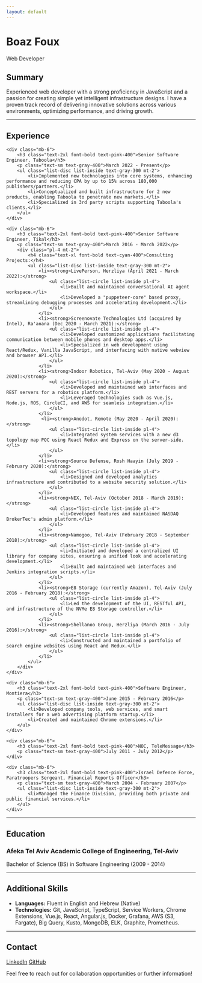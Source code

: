 ```yaml
---
layout: default
---
```


<div class="text-center mb-12">
    <h1 class="text-5xl font-bold text-cyan-400">Boaz Foux</h1>
    <p class="text-2xl text-pink-400">Web Developer</p>
</div>

<div class="mb-12">
    <h2 class="text-3xl font-bold text-cyan-400 border-b-2 border-pink-400 pb-2 mb-4">Summary</h2>
    <p class="text-lg text-gray-300">
        Experienced web developer with a strong proficiency in JavaScript and a passion for creating simple yet intelligent infrastructure designs. I have a proven track record of delivering innovative solutions across various environments, optimizing performance, and driving growth.
    </p>
</div>

<hr class="border-pink-400 my-8">

<div class="mb-12">
    <h2 class="text-3xl font-bold text-cyan-400 border-b-2 border-pink-400 pb-2 mb-4">Experience</h2>
    
    <div class="mb-6">
        <h3 class="text-2xl font-bold text-pink-400">Senior Software Engineer, Taboola</h3>
        <p class="text-sm text-gray-400">March 2022 - Present</p>
        <ul class="list-disc list-inside text-gray-300 mt-2">
            <li>Implemented new technologies into core systems, enhancing performance and reducing CPA by up to 15% across 180,000 publishers/partners.</li>
            <li>Conceptualized and built infrastructure for 2 new products, enabling Taboola to penetrate new markets.</li>
            <li>Specialized in 3rd party scripts supporting Taboola's clients.</li>
        </ul>
    </div>

    <div class="mb-6">
        <h3 class="text-2xl font-bold text-pink-400">Senior Software Engineer, Tikal</h3>
        <p class="text-sm text-gray-400">March 2016 - March 2022</p>
        <div class="pl-4 mt-2">
            <h4 class="text-xl font-bold text-cyan-400">Consulting Projects:</h4>
            <ul class="list-disc list-inside text-gray-300 mt-2">
                <li><strong>LivePerson, Herzliya (April 2021 - March 2022):</strong>
                    <ul class="list-circle list-inside pl-4">
                        <li>Built and maintained conversational AI agent workspace.</li>
                        <li>Developed a "puppeteer-core" based proxy, streamlining debugging processes and accelerating development.</li>
                    </ul>
                </li>
                <li><strong>Screenovate Technologies Ltd (acquired by Intel), Ra'anana (Dec 2020 - March 2021):</strong>
                    <ul class="list-circle list-inside pl-4">
                        <li>Developed customized applications facilitating communication between mobile phones and desktop apps.</li>
                        <li>Specialized in web development using React/Redux, Vanilla JavaScript, and interfacing with native webview and browser API.</li>
                    </ul>
                </li>
                <li><strong>Indoor Robotics, Tel-Aviv (May 2020 - August 2020):</strong>
                    <ul class="list-circle list-inside pl-4">
                        <li>Developed and maintained web interfaces and REST servers for a robotics platform.</li>
                        <li>Leveraged technologies such as Vue.js, Node.js, ROS, CircleCI, and AWS for seamless integration.</li>
                    </ul>
                </li>
                 <li><strong>Anodot, Remote (May 2020 - April 2020):</strong>
                    <ul class="list-circle list-inside pl-4">
                        <li>Integrated system services with a new d3 topology map POC using React Redux and Express on the server-side.</li>
                    </ul>
                </li>
                <li><strong>Source Defense, Rosh Haayin (July 2019 - February 2020):</strong>
                    <ul class="list-circle list-inside pl-4">
                        <li>Designed and developed analytics infrastructure and contributed to a website security solution.</li>
                    </ul>
                </li>
                <li><strong>NEX, Tel-Aviv (October 2018 - March 2019):</strong>
                    <ul class="list-circle list-inside pl-4">
                        <li>Developed features and maintained NASDAQ BrokerTec's admin platform.</li>
                    </ul>
                </li>
                <li><strong>Namogoo, Tel-Aviv (February 2018 - September 2018):</strong>
                    <ul class="list-circle list-inside pl-4">
                        <li>Initiated and developed a centralized UI library for company sites, ensuring a unified look and accelerating development.</li>
                        <li>Built and maintained web interfaces and Jenkins integration scripts.</li>
                    </ul>
                </li>
                <li><strong>E8 Storage (currently Amazon), Tel-Aviv (July 2016 - February 2018):</strong>
                    <ul class="list-circle list-inside pl-4">
                        <li>Led the development of the UI, RESTful API, and infrastructure of the NVMe E8 Storage controller.</li>
                    </ul>
                </li>
                <li><strong>Shellanoo Group, Herzliya (March 2016 - July 2016):</strong>
                    <ul class="list-circle list-inside pl-4">
                        <li>Constructed and maintained a portfolio of search engine websites using React and Redux.</li>
                    </ul>
                </li>
            </ul>
        </div>
    </div>
    
    <div class="mb-6">
        <h3 class="text-2xl font-bold text-pink-400">Software Engineer, Montiera</h3>
        <p class="text-sm text-gray-400">June 2015 - February 2016</p>
        <ul class="list-disc list-inside text-gray-300 mt-2">
            <li>Developed company tools, web services, and smart installers for a web advertising platform startup.</li>
            <li>Created and maintained Chrome extensions.</li>
        </ul>
    </div>

    <div class="mb-6">
        <h3 class="text-2xl font-bold text-pink-400">NOC, TeleMessage</h3>
        <p class="text-sm text-gray-400">July 2011 - July 2012</p>
    </div>

    <div class="mb-6">
        <h3 class="text-2xl font-bold text-pink-400">Israel Defence Force, Paratroopers Sergeant, Financial Reports Officer</h3>
        <p class="text-sm text-gray-400">March 2004 - February 2007</p>
        <ul class="list-disc list-inside text-gray-300 mt-2">
            <li>Managed the Finance Division, providing both private and public financial services.</li>
        </ul>
    </div>
</div>

<hr class="border-pink-400 my-8">

<div class="mb-12">
    <h2 class="text-3xl font-bold text-cyan-400 border-b-2 border-pink-400 pb-2 mb-4">Education</h2>
    <h3 class="text-2xl font-bold text-pink-400">Afeka Tel Aviv Academic College of Engineering, Tel-Aviv</h3>
    <p class="text-gray-300">Bachelor of Science (BS) in Software Engineering (2009 - 2014)</p>
</div>

<hr class="border-pink-400 my-8">

<div class="mb-12">
    <h2 class="text-3xl font-bold text-cyan-400 border-b-2 border-pink-400 pb-2 mb-4">Additional Skills</h2>
    <ul class="list-disc list-inside text-gray-300">
        <li><strong>Languages:</strong> Fluent in English and Hebrew (Native)</li>
        <li><strong>Technologies:</strong> Git, JavaScript, TypeScript, Service Workers, Chrome Extensions, Vue.js, React, Angular.js, Docker, Grafana, AWS (S3, Fargate), Big Query, Kusto, MongoDB, ELK, Graphite, Prometheus.</li>
    </ul>
</div>

<hr class="border-pink-400 my-8">

<div class="text-center">
    <h2 class="text-3xl font-bold text-cyan-400 border-b-2 border-pink-400 pb-2 mb-4">Contact</h2>
    <div class="flex justify-center space-x-4 mt-4">
        <a href="https://www.linkedin.com/in/boaz-foux-57060623/" class="text-2xl text-pink-400 hover:text-pink-600 underline">LinkedIn</a>
        <a href="https://github.com/boaz-foux" class="text-2xl text-pink-400 hover:text-pink-600 underline">GitHub</a>
    </div>
    <p class="text-gray-300 mt-4">Feel free to reach out for collaboration opportunities or further information!</p>
</div>